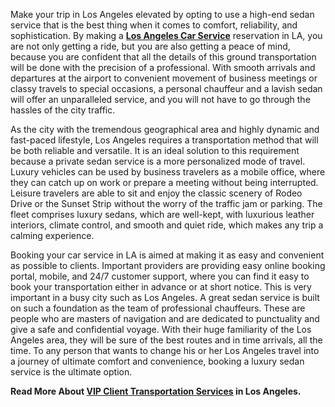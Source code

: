 <p><span style="font-weight: 400;">Make your trip in Los Angeles elevated by opting to use a high-end sedan service that is the best thing when it comes to comfort, reliability, and sophistication. By making a </span><a href="https://carservicelosangeles.us/"><strong>Los Angeles Car Service</strong></a><span style="font-weight: 400;"> reservation in LA, you are not only getting a ride, but you are also getting a peace of mind, because you are confident that all the details of this ground transportation will be done with the precision of a professional. With smooth arrivals and departures at the airport to convenient movement of business meetings or classy travels to special occasions, a personal chauffeur and a lavish sedan will offer an unparalleled service, and you will not have to go through the hassles of the city traffic.</span></p>
<p><span style="font-weight: 400;">As the city with the tremendous geographical area and highly dynamic and fast-paced lifestyle, Los Angeles requires a transportation method that will be both reliable and versatile. It is an ideal solution to this requirement because a private sedan service is a more personalized mode of travel. Luxury vehicles can be used by business travelers as a mobile office, where they can catch up on work or prepare a meeting without being interrupted. Leisure travelers are able to sit and enjoy the classic scenery of Rodeo Drive or the Sunset Strip without the worry of the traffic jam or parking. The fleet comprises luxury sedans, which are well-kept, with luxurious leather interiors, climate control, and smooth and quiet ride, which makes any trip a calming experience.</span></p>
<p><span style="font-weight: 400;">Booking your car service in LA is aimed at making it as easy and convenient as possible to clients. Important providers are providing easy online booking portal, mobile, and 24/7 customer support, where you can find it easy to book your transportation either in advance or at short notice. This is very important in a busy city such as Los Angeles. A great sedan service is built on such a foundation as the team of professional chauffeurs. These are people who are masters of navigation and are dedicated to punctuality and give a safe and confidential voyage. With their huge familiarity of the Los Angeles area, they will be sure of the best routes and in time arrivals, all the time. To any person that wants to change his or her Los Angeles travel into a journey of ultimate comfort and convenience, booking a luxury sedan service is the ultimate option.</span></p>
<p><strong>Read More About </strong><a href="https://carservicelosangeles.us/blog/vip-client-transportation-services-with-car-service-la"><strong>VIP Client Transportation Services</strong></a><strong> in Los Angeles.</strong></p>
